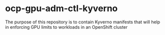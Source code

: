 # ocp-gpu-adm-ctl-kyverno

The purpose of this repository is to contain Kyverno manifests that will help in enforcing GPU limits to workloads in an OpenShift cluster
